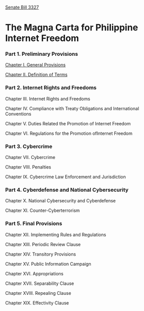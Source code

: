 [Senate Bill 3327](http://www.senate.gov.ph/lis/bill_res.aspx?congress=15&q=SBN-3327)

The Magna Carta for Philippine Internet Freedom
===============================================

### Part 1. Preliminary Provisions

[Chapter I. General Provisions](https://github.com/ngpestelos/SB-3327/blob/master/Chapter_1.md)

[Chapter II. Definition of Terms](https://github.com/ngpestelos/SB-3327/blob/master/Chapter_2.md)

### Part 2. Internet Rights and Freedoms

Chapter III. Internet Rights and Freedoms

Chapter IV. Compliance with Treaty Obligations and International Conventions

Chapter V. Duties Related the Promotion of Internet Freedom

Chapter VI. Regulations for the Promotion ofInternet Freedom

### Part 3. Cybercrime

Chapter VII. Cybercrime

Chapter VIII. Penalties

Chapter IX. Cybercrime Law Enforcement and Jurisdiction

### Part 4. Cyberdefense and National Cybersecurity

Chapter X. National Cybersecurity and Cyberdefense

Chapter XI. Counter-Cyberterrorism

### Part 5. Final Provisions

Chapter XII. Implementing Rules and Regulations

Chapter XIII. Periodic Review Clause

Chapter XIV. Transitory Provisions

Chapter XV. Public Information Campaign

Chapter XVI. Appropriations

Chapter XVII. Separability Clause

Chapter XVIII. Repealing Clause

Chapter XIX. Effectivity Clause
